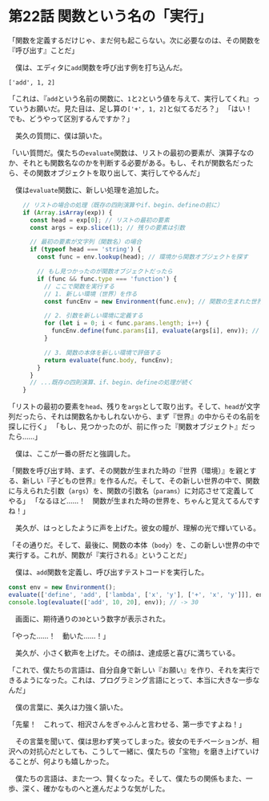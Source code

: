 # 第22話 関数という名の「実行」

「関数を定義するだけじゃ、まだ何も起こらない。次に必要なのは、その関数を『呼び出す』ことだ」

　僕は、エディタに`add`関数を呼び出す例を打ち込んだ。

`['add', 1, 2]`

「これは、『`add`という名前の関数に、`1`と`2`という値を与えて、実行してくれ』っていうお願いだ。見た目は、足し算の`['+', 1, 2]`と似てるだろ？」
「はい！　でも、どうやって区別するんですか？」

　美久の質問に、僕は頷いた。

「いい質問だ。僕たちの`evaluate`関数は、リストの最初の要素が、演算子なのか、それとも関数名なのかを判断する必要がある。もし、それが関数名だったら、その関数オブジェクトを取り出して、実行してやるんだ」

　僕は`evaluate`関数に、新しい処理を追加した。

```javascript
    // リストの場合の処理（既存の四則演算やif、begin、defineの前に）
    if (Array.isArray(exp)) {
      const head = exp[0]; // リストの最初の要素
      const args = exp.slice(1); // 残りの要素は引数

      // 最初の要素が文字列（関数名）の場合
      if (typeof head === 'string') {
        const func = env.lookup(head); // 環境から関数オブジェクトを探す

        // もし見つかったのが関数オブジェクトだったら
        if (func && func.type === 'function') {
          // ここで関数を実行する
          // 1. 新しい環境（世界）を作る
          const funcEnv = new Environment(func.env); // 関数の生まれた世界を親にする！

          // 2. 引数を新しい環境に定義する
          for (let i = 0; i < func.params.length; i++) {
            funcEnv.define(func.params[i], evaluate(args[i], env)); // 引数の値を評価して定義
          }

          // 3. 関数の本体を新しい環境で評価する
          return evaluate(func.body, funcEnv);
        }
      }
      // ...既存の四則演算、if、begin、defineの処理が続く
    }
```

「リストの最初の要素を`head`、残りを`args`として取り出す。そして、`head`が文字列だったら、それは関数名かもしれないから、まず『世界』の中からその名前を探しに行く」
「もし、見つかったのが、前に作った『関数オブジェクト』だったら……」

　僕は、ここが一番の肝だと強調した。

「関数を呼び出す時、まず、その関数が生まれた時の『世界（環境）』を親とする、新しい『子どもの世界』を作るんだ。そして、その新しい世界の中で、関数に与えられた引数（`args`）を、関数の引数名（`params`）に対応させて定義してやる」
「なるほど……！　関数が生まれた時の世界を、ちゃんと覚えてるんですね！」

　美久が、はっとしたように声を上げた。彼女の瞳が、理解の光で輝いている。

「その通りだ。そして、最後に、関数の本体（`body`）を、この新しい世界の中で実行する。これが、関数が『実行される』ということだ」

　僕は、`add`関数を定義し、呼び出すテストコードを実行した。

```javascript
const env = new Environment();
evaluate(['define', 'add', ['lambda', ['x', 'y'], ['+', 'x', 'y']]], env);
console.log(evaluate(['add', 10, 20], env)); // -> 30
```

　画面に、期待通りの`30`という数字が表示された。

「やった……！　動いた……！」

　美久が、小さく歓声を上げた。その顔は、達成感と喜びに満ちている。

「これで、僕たちの言語は、自分自身で新しい『お願い』を作り、それを実行できるようになった。これは、プログラミング言語にとって、本当に大きな一歩なんだ」

　僕の言葉に、美久は力強く頷いた。

「先輩！　これって、相沢さんをぎゃふんと言わせる、第一歩ですよね！」

　その言葉を聞いて、僕は思わず笑ってしまった。彼女のモチベーションが、相沢への対抗心だとしても、こうして一緒に、僕たちの「宝物」を磨き上げていけることが、何よりも嬉しかった。

　僕たちの言語は、また一つ、賢くなった。そして、僕たちの関係もまた、一歩、深く、確かなものへと進んだような気がした。